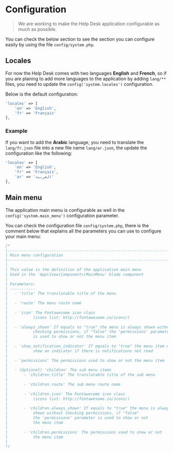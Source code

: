 # Configuration

> We are working to make the Help Desk application configurable as much as possible.

You can check the below section to see the section you can configure easily by using the file `config/system.php`.

## Locales

For now the Help Desk comes with two languages **English** and **French**, so if you are planing to add more languages to the application by adding `lang/**` files, you need to update the `config('system.locales')` configuration.

Below is the default configuration:

```php
'locales' => [
    'en' => 'English',
    'fr' => 'Français'
],
```

### Example

If you want to add the **Arabic** language, you need to translate the `lang/fr.json` file into a new file name `lang/ar.json`, the update the configuration like the following:

```php
'locales' => [
    'en' => 'English',
    'fr' => 'Français',
    'ar' => 'العربية'
],
```

## Main menu

The application main menu is configurable as well in the `config('system.main_menu')` configuration parameter.

You can check the configuration file `config/system.php`, there is the comment below that explains all the parameters you can use to configure your main menu:

```php
/*
|--------------------------------------------------------------------------
| Main menu configuration
|--------------------------------------------------------------------------
|
| This value is the definition of the application main menu
| Used in the 'App\View\Components\MainMenu' blade component
|
| Parameters:
| -----------
|   - 'title' The translatable title of the menu
|
|   - 'route' The menu route name
|
|   - 'icon' The Fontawesome icon class
|           (icons list: http://fontawesome.io/icons/)
|
|   - 'always_shown' If equals to "true" the menu is always shown without
|           checking permissions, if "false" the 'permissions' parameter
|           is used to show or not the menu item
|
|   - 'show_notification_indicator' If equals to "true" the menu item will
|           show an indicator if there is notifications not read
|
|   - 'permissions' The permissions used to show or not the menu item
|
|   - (Optional) 'children' The sub menu items
|       - 'children.title' The translatable title of the sub menu
|
|       - 'children.route' The sub menu route name
|
|       - 'children.icon' The Fontawesome icon class
|           (icons list: http://fontawesome.io/icons/)
|
|       - 'children.always_shown' If equals to "true" the menu is always
|           shown without checking permissions, if "false"
|           the 'permissions' parameter is used to show or not
|           the menu item
|
|       - 'children.permissions' The permissions used to show or not
|           the menu item
|
*/
```
